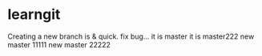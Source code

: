 # learngit
Creating a new branch is & quick.
fix bug...
it is master
it is master222
new master 11111
new master 22222